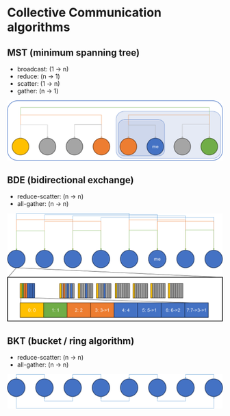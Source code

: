 # Collective Communication algorithms

## MST (minimum spanning tree)

* broadcast: (1 -> n)
* reduce: (n -> 1)
* scatter: (1 -> n)
* gather: (n -> 1)

![alt text](imgs/MST_node.png)

## BDE (bidirectional exchange)

* reduce-scatter: (n -> n)
* all-gather: (n -> n)

![alt text](imgs/BDE.png)

## BKT (bucket / ring algorithm)

* reduce-scatter: (n -> n)
* all-gather: (n -> n)

![alt text](imgs/BKT.png)